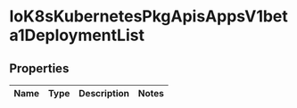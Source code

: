 
# IoK8sKubernetesPkgApisAppsV1beta1DeploymentList

## Properties
Name | Type | Description | Notes
------------ | ------------- | ------------- | -------------



